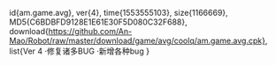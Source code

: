 id{am.game.avg},
ver{4},
time{1553555103},
size{1166669},
MD5{C6BDBFD9128E1E61E30F5D080C32F688},
download{https://github.com/An-Mao/Robot/raw/master/download/game/avg/coolq/am.game.avg.cpk},
list{Ver 4
·修复诸多BUG
·新增各种bug
}